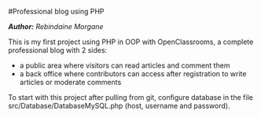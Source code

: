 #Professional blog using PHP

*__Author:__ Rebindaine Morgane*

This is my first project using PHP in OOP with OpenClassrooms, a complete professional blog with 2 sides: 
* a public area where visitors can read articles and comment them
* a back office where contributors can access after registration to write articles or moderate comments

To start with this project after pulling from git, configure database in the file src/Database/DatabaseMySQL.php
(host, username and password).